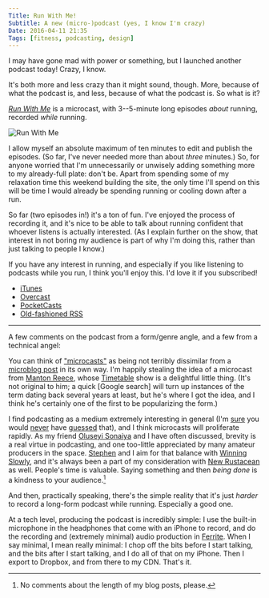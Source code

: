 ```yaml
---
Title: Run With Me!
Subtitle: A new (micro-)podcast (yes, I know I'm crazy)
Date: 2016-04-11 21:35
Tags: [fitness, podcasting, design]
---
```


I may have gone mad with power or something, but I launched another podcast today! Crazy, I know.

It's both more and less crazy than it might sound, though. More, because of what the podcast is, and less, because of what the podcast is. So what is it?

[_Run With Me_] is a microcast, with 3--5-minute long episodes *about* running, recorded *while* running.

[_Run With Me_]: //runwith.chriskrycho.com


![_Run With Me_](//cdn.chriskrycho.com/runwith/cover-web.jpg "_Run With Me_ cover art")


I allow myself an absolute maximum of ten minutes to edit and publish the episodes. (So far, I've never needed more than about *three* minutes.) So, for anyone worried that I'm unnecessarily or unwisely adding something more to my already-full plate: don't be. Apart from spending some of my relaxation time this weekend building the site, the only time I'll spend on this will be time I would already be spending running or cooling down after a run.

So far (two episodes in!) it's a ton of fun. I've enjoyed the process of recording it, and it's nice to be able to talk about running confident that whoever listens is actually interested. (As I explain further on the show, that interest in not boring my audience is part of why I'm doing this, rather than just talking to people I know.)

If you have any interest in running, and especially if you like listening to podcasts while you run, I think you'll enjoy this. I'd love it if you subscribed!

- [<i class="fa fa-fw fa-music"></i> iTunes](https://itunes.apple.com/us/podcast/run-with-me/id1102273878?mt=2)
- [<i class="fa fa-fw fa-play-circle"></i> Overcast](https://overcast.fm/p418939-N58r18)
- [<i class="fa fa-fw fa-play-circle-o"></i> PocketCasts](http://pca.st/5toh)
- [<i class="fa fa-fw fa-rss"></i> Old-fashioned RSS](http://runwith.chriskrycho.com/feed.xml)

---

A few comments on the podcast from a form/genre angle, and a few from a technical angel:

You can think of ["microcasts"] as being not terribly dissimilar from a [microblog post] in its own way. I'm happily stealing the idea of a microcast from [Manton Reece], whose [Timetable] show is a delightful little thing. (It's not original to him; a quick [Google search] will turn up instances of the term dating back several years at least, but he's where I got the idea, and I think he's certainly one of the first to be popularizing the form.)

["microcasts"]: //www.manton.org/2016/01/new-podcast-timetable.html
[microblog post]: //www.chriskrycho.com/micro/
[Manton Reece]: //www.manton.org
[Timetable]: //timetable.manton.org

I find podcasting as a medium extremely interesting in general (I'm [sure][WS] you would [never][NR] have [guessed] that), and I think microcasts will proliferate rapidly. As my friend [Oluseyi Sonaiya] and I have often discussed, brevity is a real virtue in podcasting, and one too-little appreciated by many amateur producers in the space. [Stephen] and I aim for that balance with [Winning Slowly][WS], and it's always been a part of my consideration with [New Rustacean][NR] as well. People's time is valuable. Saying something and then *being done* is a kindness to your audience.[^comments]

[WS]: //www.winningslowly.org
[NR]: //www.newrustacean.com
[guessed]: //www.sap-py.com
[Oluseyi Sonaiya]: http://oluseyi.info
[Stephen]: http://independentclauses.com

And then, practically speaking, there's the simple reality that it's just *harder* to record a long-form podcast while running. Especially a good one.

At a tech level, producing the podcast is incredibly simple: I use the built-in microphone in the headphones that come with an iPhone to record, and do the recording and (extremely minimal) audio production in [Ferrite]. When I say minimal, I mean really minimal: I chop off the bits before I start talking, and the bits after I start talking, and I do all of that on my iPhone. Then I export to Dropbox, and from there to my CDN. That's it.

[Ferrite]: https://geo.itunes.apple.com/us/app/ferrite-recording-studio/id1018780185?mt=8&at=1001l4KM



[^comments]: No comments about the length of my blog posts, please.
